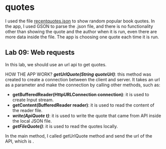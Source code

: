 # quotes

I used the file [recentquotes.json](https://github.com/Aseel-Banna/quotes/blob/main/app/src/main/resources/recentquotes.json) to show random popular book quotes. 
In the app,  I used GSON to parse the .json file, and there is no functionality other than showing the quote and the author when it is run, even there are more data inside the file. The app is choosing one quote each time it is run.


## Lab 09: Web requests
In this lab, we should use an url api to get quotes.

HOW THE APP WORK?
***getUrlQuote(String quoteUrl)***: this method was created to create a connection between the client and server. It takes an url as a parameter and make the connection by calling other methods, such as:
- **getBufferedReader(HttpURLConnection connection)**: it is used to create Input stream.
- **getContent(BufferedReader reader)**: it is used to read the content of the reader file.
- ***write(ApiQuote t)***: it is used to write the quote that came from API inside the local JSON file.
- ***getFileQuote()***: it is used to read the quotes locally.

In the main method, I called getUrlQuote method and send the url of the API, which is [](http://api.forismatic.com/api/1.0/?method=getQuote&format=json&lang=en).
